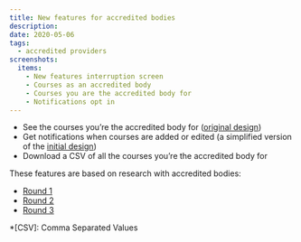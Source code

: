 ```yaml
---
title: New features for accredited bodies
description:
date: 2020-05-06
tags:
  - accredited providers
screenshots:
  items:
    - New features interruption screen
    - Courses as an accredited body
    - Courses you are the accredited body for
    - Notifications opt in
---
```


- See the courses you’re the accredited body for ([original design](/publish-teacher-training-courses/courses-as-an-accredited-body))
- Get notifications when courses are added or edited (a simplified version of the [initial design](/publish-teacher-training-courses/managing-notifications))
- Download a CSV of all the courses you’re the accredited body for

These features are based on research with accredited bodies:

- [Round 1](/publish-teacher-training-courses/accredited-bodies-research-round-1)
- [Round 2](/publish-teacher-training-courses/accredited-bodies-research-round-2)
- [Round 3](/publish-teacher-training-courses/accredited-bodies-research-round-3)

*[CSV]: Comma Separated Values

